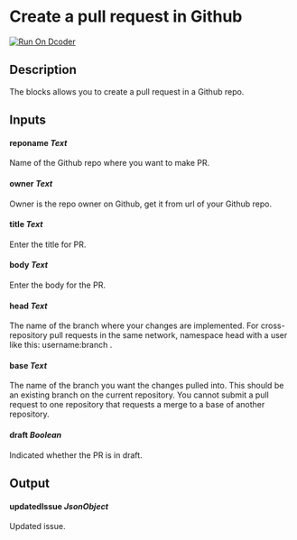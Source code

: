 # Create a pull request in Github
[![Run On Dcoder](https://static-content.dcoder.tech/dcoder-assets/run-on-dcoder.svg)](https://code.dcoder.tech/feed/project/61eb170de4eeff10586878ae)

## Description
The blocks allows you to create a pull request in a Github repo.

## Inputs
#### **reponame**  *Text*
Name of the Github repo where you want to make PR.
#### **owner**  *Text*
Owner is the repo owner on Github, get it from url of your Github repo.
#### **title**  *Text*
Enter the title for PR.
#### **body**  *Text*
Enter the body for the PR.
#### **head**  *Text*
The name of the branch where your changes are implemented. For cross-repository pull requests in the same network, namespace head with a user like this: username:branch  .
#### **base**  *Text*
The name of the branch you want the changes pulled into. This should be an existing branch on the current repository. You cannot submit a pull request to one repository that requests a merge to a base of another repository.
#### **draft**  *Boolean*
Indicated whether the PR is in draft.

## Output
#### **updatedIssue**  *JsonObject*
Updated issue.

